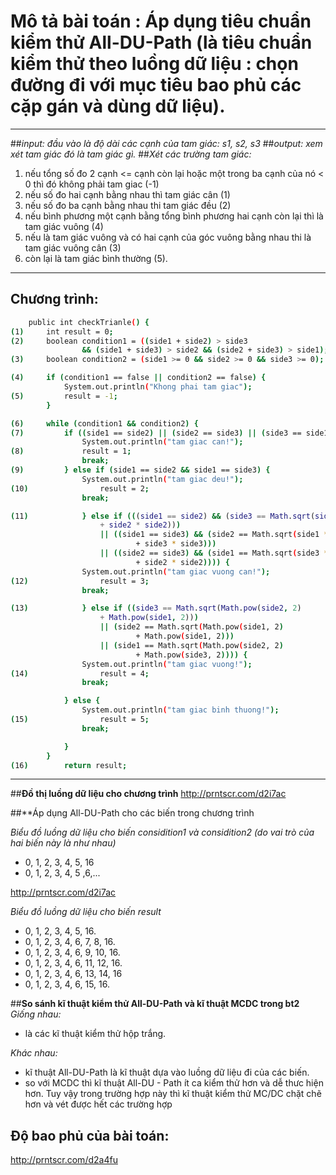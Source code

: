 # Mô tả bài toán : Áp dụng tiêu chuẩn kiểm thử All-DU-Path (là tiêu chuẩn kiểm thử theo luồng dữ liệu : chọn đường đi với mục tiêu bao phủ các cặp gán và dùng dữ liệu). 
----
##*input: đầu vào là độ dài các cạnh của tam giác: s1, s2, s3*
##*output: xem xét tam giác đó là tam giác gì.*
##*Xét các trường tam giác:* 
1. nếu tổng số đo 2 cạnh <= cạnh còn lại hoặc một trong ba cạnh của nó < 0 thì đó không phải tam giac (-1)
2. nếu số đo hai cạnh bằng nhau thì tam giác cân (1)
3. nếu số đo ba cạnh bằng nhau thi tam giác đều (2)
4. nếu bình phương một cạnh bằng tổng bình phương hai cạnh còn lại thì là tam giác vuông (4)
5. nếu là tam giác vuông và có hai cạnh của góc vuông bằng nhau thi là tam giác vuông cân (3)
6. còn lại là tam giác bình thường (5).

----
## Chương trình:
```sh
	public int checkTrianle() {
(1)		int result = 0;
(2)		boolean condition1 = ((side1 + side2) > side3
				&& (side1 + side3) > side2 && (side2 + side3) > side1);
(3)		boolean condition2 = (side1 >= 0 && side2 >= 0 && side3 >= 0);

(4)		if (condition1 == false || condition2 == false) {
			System.out.println("Khong phai tam giac");
(5)			result = -1;
		}

(6)		while (condition1 && condition2) {
(7)			if ((side1 == side2) || (side2 == side3) || (side3 == side1)) {
				System.out.println("tam giac can!");
(8)				result = 1;
				break;
(9)			} else if (side1 == side2 && side1 == side3) {
				System.out.println("tam giac deu!");
(10)				result = 2;
				break;

(11)			} else if (((side1 == side2) && (side3 == Math.sqrt(side1 * side1
					+ side2 * side2)))
					|| ((side1 == side3) && (side2 == Math.sqrt(side1 * side1
							+ side3 * side3)))
					|| ((side2 == side3) && (side1 == Math.sqrt(side3 * side3
							+ side2 * side2)))) {
				System.out.println("tam giac vuong can!");
(12)				result = 3;
				break;

(13)			} else if ((side3 == Math.sqrt(Math.pow(side2, 2)
					+ Math.pow(side1, 2)))
					|| (side2 == Math.sqrt(Math.pow(side1, 2)
							+ Math.pow(side1, 2)))
					|| (side1 == Math.sqrt(Math.pow(side2, 2)
							+ Math.pow(side3, 2)))) {
				System.out.println("tam giac vuong!");
(14)				result = 4;
				break;

			} else {
				System.out.println("tam giac binh thuong!");
(15)				result = 5;
				break;

			}
		}
(16)		return result;
```
----
##**Đồ thị luồng dữ liệu cho chương trình** 
http://prntscr.com/d2i7ac

##**Áp dụng All-DU-Path cho các biến trong chương trình 

*Biểu đồ luồng dữ liệu cho biến considition1 và considition2 (do vai trò của hai biến này là như nhau)*
- 0, 1, 2, 3, 4, 5, 16
- 0, 1, 2, 3, 4, 5 ,6,...

http://prntscr.com/d2i7ac

*Biểu đồ luồng dữ liệu cho biến result*
- 0, 1, 2, 3, 4, 5, 16.
- 0, 1, 2, 3, 4, 6, 7, 8, 16.
- 0, 1, 2, 3, 4, 6, 9, 10, 16.
- 0, 1, 2, 3, 4, 6, 11, 12, 16.
- 0, 1, 2, 3, 4, 6, 13, 14, 16
- 0, 1, 2, 3, 4, 6, 15, 16.

##**So sánh kĩ thuật kiểm thử All-DU-Path và kĩ thuật MCDC trong bt2**
*Giống nhau:* 
- là các kĩ thuật kiểm thử hộp trắng.

*Khác nhau:* 
- kĩ thuật All-DU-Path là kĩ thuật dựa vào luồng dữ liệu đi của các biến.
- so với MCDC thì kĩ thuật All-DU - Path ít ca kiểm thử hơn và dễ thưc hiện hơn. Tuy vậy trong trường hợp này thì kĩ thuật kiểm thử MC/DC chặt chẽ hơn và vét được hết các trường hợp

## Độ bao phủ của bài toán:
http://prntscr.com/d2a4fu